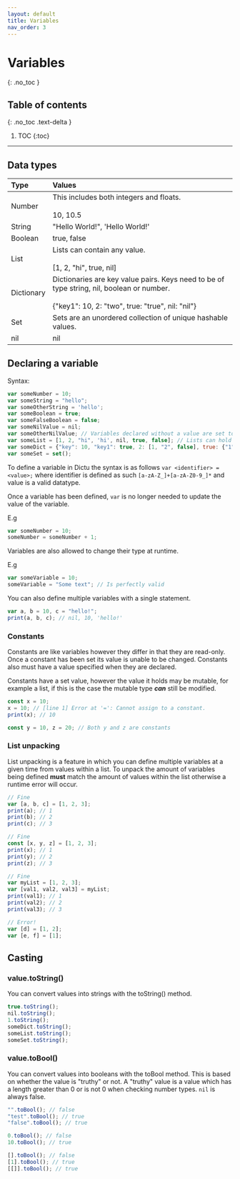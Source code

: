 ```yaml
---
layout: default
title: Variables
nav_order: 3
---
```


# Variables
{: .no_toc }

## Table of contents
{: .no_toc .text-delta }

1. TOC
{:toc}

---
## Data types

| Type         | Values                                                                                                    |
|:-------------|:----------------------------------------------------------------------------------------------------------|
| Number       | This includes both integers and floats. <br/><br/>10, 10.5                                                |
| String       | "Hello World!", 'Hello World!'                                                                            |
| Boolean      | true, false                                                                                               |
| List         | Lists can contain any value. <br/><br/>[1, 2, "hi", true, nil]                                            |
| Dictionary   | Dictionaries are key value pairs. Keys need to be of type string, nil, boolean or number. <br/><br/>{"key1": 10, 2: "two", true: "true", nil: "nil"} |
| Set          | Sets are an unordered collection of unique hashable values.
| nil          | nil                                                                                                       |

## Declaring a variable

Syntax:
```js
var someNumber = 10;
var someString = "hello";
var someOtherString = 'hello';
var someBoolean = true;
var someFalseBoolean = false;
var someNilValue = nil;
var someOtherNilValue; // Variables declared without a value are set to nil
var someList = [1, 2, "hi", 'hi', nil, true, false]; // Lists can hold any value
var someDict = {"key": 10, "key1": true, 2: [1, "2", false], true: {"1": 2}};
var someSet = set();
```


To define a variable in Dictu the syntax is as follows `var <identifier> = <value>;` where identifier
is defined as such `[a-zA-Z_]+[a-zA-Z0-9_]*` and value is a valid datatype.

Once a variable has been defined, `var` is no longer needed to update the value of the variable.

E.g
```js
var someNumber = 10;
someNumber = someNumber + 1;
```

Variables are also allowed to change their type at runtime.

E.g
```js
var someVariable = 10;
someVariable = "Some text"; // Is perfectly valid
```

You can also define multiple variables with a single statement.

```js
var a, b = 10, c = "hello!";
print(a, b, c); // nil, 10, 'hello!'
```

### Constants

Constants are like variables however they differ in that they are read-only. Once a constant has been set its value
is unable to be changed. Constants also must have a value specified when they are declared.

Constants have a set value, however the value it holds may be mutable, for example a list, if this is the case
the mutable type ***can*** still be modified.

```js
const x = 10;
x = 10; // [line 1] Error at '=': Cannot assign to a constant.
print(x); // 10

const y = 10, z = 20; // Both y and z are constants
```

### List unpacking

List unpacking is a feature in which you can define multiple variables at a given time from values within a list.
To unpack the amount of variables being defined **must** match the amount of values within the list otherwise a runtime error will occur.
```js
// Fine
var [a, b, c] = [1, 2, 3];
print(a); // 1
print(b); // 2
print(c); // 3

// Fine
const [x, y, z] = [1, 2, 3];
print(x); // 1
print(y); // 2
print(z); // 3

// Fine
var myList = [1, 2, 3];
var [val1, val2, val3] = myList;
print(val1); // 1
print(val2); // 2
print(val3); // 3

// Error!
var [d] = [1, 2];
var [e, f] = [1];
```

## Casting

### value.toString()

You can convert values into strings with the toString() method.

```js
true.toString();
nil.toString();
1.toString();
someDict.toString();
someList.toString();
someSet.toString();
```

### value.toBool()

You can convert values into booleans with the toBool method. This is based on whether the
value is "truthy" or not. A "truthy" value is a value which has a length greater than 0
or is not 0 when checking number types. `nil` is always false.

```js
"".toBool(); // false
"test".toBool(); // true
"false".toBool(); // true

0.toBool(); // false
10.toBool(); // true

[].toBool(); // false
[1].toBool(); // true
[[]].toBool(); // true
```
